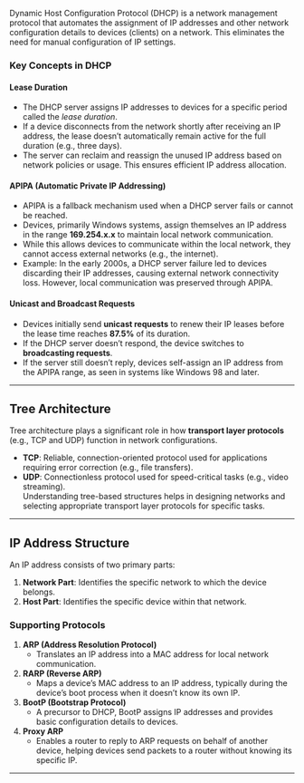 Dynamic Host Configuration Protocol (DHCP) is a network management protocol that automates the assignment of IP addresses and other network configuration details to devices (clients) on a network. This eliminates the need for manual configuration of IP settings.

### **Key Concepts in DHCP**

#### **Lease Duration**

- The DHCP server assigns IP addresses to devices for a specific period called the _lease duration_.
- If a device disconnects from the network shortly after receiving an IP address, the lease doesn’t automatically remain active for the full duration (e.g., three days).
- The server can reclaim and reassign the unused IP address based on network policies or usage. This ensures efficient IP address allocation.

#### **APIPA (Automatic Private IP Addressing)**

- APIPA is a fallback mechanism used when a DHCP server fails or cannot be reached.
- Devices, primarily Windows systems, assign themselves an IP address in the range **169.254.x.x** to maintain local network communication.
- While this allows devices to communicate within the local network, they cannot access external networks (e.g., the internet).
- Example: In the early 2000s, a DHCP server failure led to devices discarding their IP addresses, causing external network connectivity loss. However, local communication was preserved through APIPA.

#### **Unicast and Broadcast Requests**

- Devices initially send **unicast requests** to renew their IP leases before the lease time reaches **87.5%** of its duration.
- If the DHCP server doesn’t respond, the device switches to **broadcasting requests**.
- If the server still doesn’t reply, devices self-assign an IP address from the APIPA range, as seen in systems like Windows 98 and later.

---

## **Tree Architecture**

Tree architecture plays a significant role in how **transport layer protocols** (e.g., TCP and UDP) function in network configurations.

- **TCP**: Reliable, connection-oriented protocol used for applications requiring error correction (e.g., file transfers).
- **UDP**: Connectionless protocol used for speed-critical tasks (e.g., video streaming).  
    Understanding tree-based structures helps in designing networks and selecting appropriate transport layer protocols for specific tasks.

---

## **IP Address Structure**

An IP address consists of two primary parts:

1. **Network Part**: Identifies the specific network to which the device belongs.
2. **Host Part**: Identifies the specific device within that network.

### **Supporting Protocols**

1. **ARP (Address Resolution Protocol)**
    - Translates an IP address into a MAC address for local network communication.
2. **RARP (Reverse ARP)**
    - Maps a device’s MAC address to an IP address, typically during the device’s boot process when it doesn’t know its own IP.
3. **BootP (Bootstrap Protocol)**
    - A precursor to DHCP, BootP assigns IP addresses and provides basic configuration details to devices.
4. **Proxy ARP**
    - Enables a router to reply to ARP requests on behalf of another device, helping devices send packets to a router without knowing its specific IP.

---
